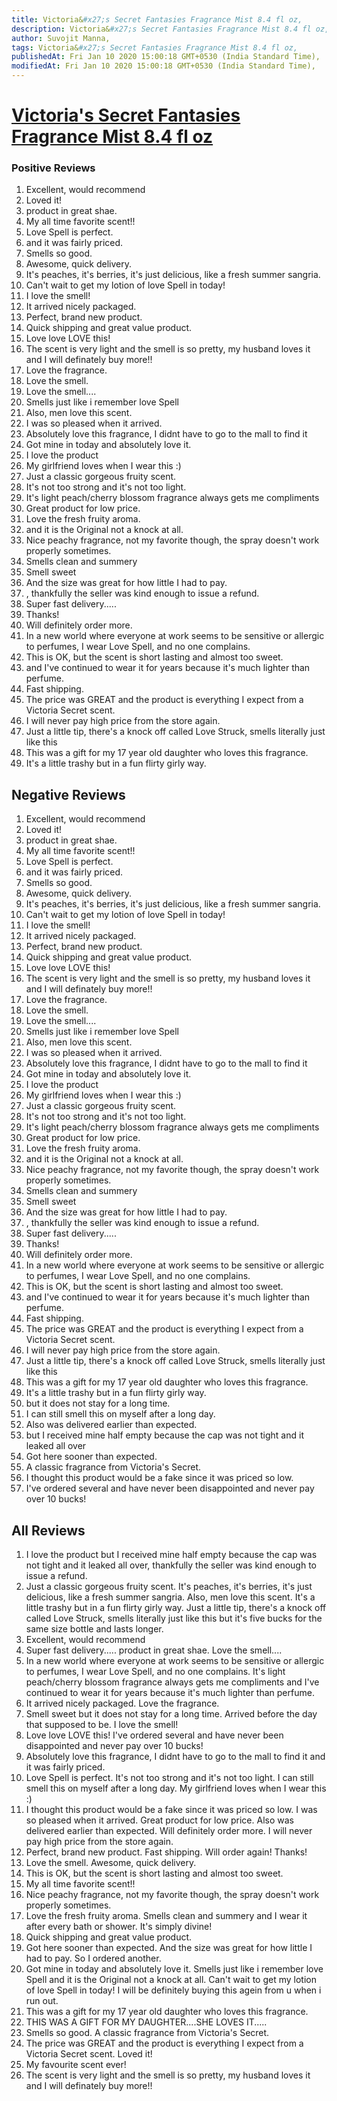 ```yaml
---
title: Victoria&#x27;s Secret Fantasies Fragrance Mist 8.4 fl oz,
description: Victoria&#x27;s Secret Fantasies Fragrance Mist 8.4 fl oz,
author: Suvojit Manna,
tags: Victoria&#x27;s Secret Fantasies Fragrance Mist 8.4 fl oz,
publishedAt: Fri Jan 10 2020 15:00:18 GMT+0530 (India Standard Time),
modifiedAt: Fri Jan 10 2020 15:00:18 GMT+0530 (India Standard Time),
---
```


# [Victoria&#x27;s Secret Fantasies Fragrance Mist 8.4 fl oz](https://products.checkmycream.com/products/Victoria&#x27;s-Secret-Fantasies-Fragrance-Mist-8.4-fl-oz.html)

### Positive Reviews

<ol>
      <li>Excellent, would recommend</li>
      <li>Loved it!</li>
      <li>product in great shae.</li>
      <li>My all time favorite scent!!</li>
      <li>Love Spell is perfect.</li>
      <li>and it was fairly priced.</li>
      <li>Smells so good.  </li>
      <li>Awesome, quick delivery.</li>
      <li>It&#x27;s peaches, it&#x27;s berries, it&#x27;s just delicious, like a fresh summer sangria.</li>
      <li>Can&#x27;t wait to get my lotion of love Spell in today!</li>
      <li>I love the smell!</li>
      <li>It arrived nicely packaged.</li>
      <li>Perfect, brand new product.</li>
      <li>Quick shipping and great value product.</li>
      <li>Love love LOVE this!</li>
      <li>The scent is very light and the smell is so pretty, my husband loves it and I will definately buy more!!</li>
      <li>Love the fragrance.</li>
      <li>Love the smell.  </li>
      <li>Love the smell....</li>
      <li>Smells just like i remember love Spell</li>
      <li>Also, men love this scent.</li>
      <li>I was so pleased when it arrived.</li>
      <li>Absolutely love this fragrance, I didnt have to go to the mall to find it</li>
      <li>Got mine in today and absolutely love it.</li>
      <li>I love the product</li>
      <li>My girlfriend loves when I wear this :)</li>
      <li>Just a classic gorgeous fruity scent.</li>
      <li>It&#x27;s not too strong and it&#x27;s not too light.</li>
      <li>It&#x27;s light peach/cherry blossom fragrance always gets me compliments</li>
      <li>Great product for low price.</li>
      <li>Love the fresh fruity aroma.</li>
      <li>and it is the Original not a knock at all.</li>
      <li>Nice peachy fragrance, not my favorite though, the spray doesn&#x27;t work properly sometimes.</li>
      <li>Smells clean and summery</li>
      <li>Smell sweet</li>
      <li>And the size was great for how little I had to pay.</li>
      <li>, thankfully the seller was kind enough to issue a refund.</li>
      <li>Super fast delivery.....</li>
      <li>Thanks!</li>
      <li>Will definitely order more.</li>
      <li>In a new world where everyone at work seems to be sensitive or allergic to perfumes, I wear Love Spell, and no one complains.</li>
      <li>This is OK, but the scent is short lasting and almost too sweet.</li>
      <li>and I&#x27;ve continued to wear it for years because it&#x27;s much lighter than perfume.</li>
      <li>Fast shipping.</li>
      <li>The price was GREAT and the product is everything I expect from a Victoria Secret scent.</li>
      <li>I will never pay high price from the store again.</li>
      <li>Just a little tip, there&#x27;s a knock off called Love Struck, smells literally just like this</li>
      <li>This was a gift for my 17 year old daughter who loves this fragrance.</li>
      <li>It&#x27;s a little trashy but in a fun flirty girly way.</li>
</ol>


<h2>Negative Reviews</h2>
<ol>
<li> Excellent, would recommend</li>
<li> Loved it!</li>
<li> product in great shae.</li>
<li> My all time favorite scent!!</li>
<li> Love Spell is perfect.</li>
<li> and it was fairly priced.</li>
<li> Smells so good.  </li>
<li> Awesome, quick delivery.</li>
<li> It&#x27;s peaches, it&#x27;s berries, it&#x27;s just delicious, like a fresh summer sangria.</li>
<li> Can&#x27;t wait to get my lotion of love Spell in today!</li>
<li> I love the smell!</li>
<li> It arrived nicely packaged.</li>
<li> Perfect, brand new product.</li>
<li> Quick shipping and great value product.</li>
<li> Love love LOVE this!</li>
<li> The scent is very light and the smell is so pretty, my husband loves it and I will definately buy more!!</li>
<li> Love the fragrance.</li>
<li> Love the smell.  </li>
<li> Love the smell....</li>
<li> Smells just like i remember love Spell</li>
<li> Also, men love this scent.</li>
<li> I was so pleased when it arrived.</li>
<li> Absolutely love this fragrance, I didnt have to go to the mall to find it</li>
<li> Got mine in today and absolutely love it.</li>
<li> I love the product</li>
<li> My girlfriend loves when I wear this :)</li>
<li> Just a classic gorgeous fruity scent.</li>
<li> It&#x27;s not too strong and it&#x27;s not too light.</li>
<li> It&#x27;s light peach/cherry blossom fragrance always gets me compliments</li>
<li> Great product for low price.</li>
<li> Love the fresh fruity aroma.</li>
<li> and it is the Original not a knock at all.</li>
<li> Nice peachy fragrance, not my favorite though, the spray doesn&#x27;t work properly sometimes.</li>
<li> Smells clean and summery</li>
<li> Smell sweet</li>
<li> And the size was great for how little I had to pay.</li>
<li> , thankfully the seller was kind enough to issue a refund.</li>
<li> Super fast delivery.....</li>
<li> Thanks!</li>
<li> Will definitely order more.</li>
<li> In a new world where everyone at work seems to be sensitive or allergic to perfumes, I wear Love Spell, and no one complains.</li>
<li> This is OK, but the scent is short lasting and almost too sweet.</li>
<li> and I&#x27;ve continued to wear it for years because it&#x27;s much lighter than perfume.</li>
<li> Fast shipping.</li>
<li> The price was GREAT and the product is everything I expect from a Victoria Secret scent.</li>
<li> I will never pay high price from the store again.</li>
<li> Just a little tip, there&#x27;s a knock off called Love Struck, smells literally just like this</li>
<li> This was a gift for my 17 year old daughter who loves this fragrance.</li>
<li> It&#x27;s a little trashy but in a fun flirty girly way.</li>
<li> but it does not stay for a long time.</li>
<li> I can still smell this on myself after a long day.</li>
<li> Also was delivered earlier than expected.</li>
<li> but I received mine half empty because the cap was not tight and it leaked all over</li>
<li> Got here sooner than expected.</li>
<li> A classic fragrance from Victoria&#x27;s Secret.</li>
<li> I thought this product would be a fake since it was priced so low.</li>
<li> I&#x27;ve ordered several and have never been disappointed and never pay over 10 bucks!</li>
</ol>

<h2>All Reviews</h2>

<ol>
    <li> I love the product but I received mine half empty because the cap was not tight and it leaked all over, thankfully the seller was kind enough to issue a refund.</li>
    <li> Just a classic gorgeous fruity scent. It&#x27;s peaches, it&#x27;s berries, it&#x27;s just delicious, like a fresh summer sangria. Also, men love this scent. It&#x27;s a little trashy but in a fun flirty girly way. Just a little tip, there&#x27;s a knock off called Love Struck, smells literally just like this but it&#x27;s five bucks for the same size bottle and lasts longer.</li>
    <li> Excellent, would recommend</li>
    <li> Super fast delivery..... product in great shae. Love the smell....</li>
    <li> In a new world where everyone at work seems to be sensitive or allergic to perfumes, I wear Love Spell, and no one complains. It&#x27;s light peach/cherry blossom fragrance always gets me compliments and I&#x27;ve continued to wear it for years because it&#x27;s much lighter than perfume.</li>
    <li> It arrived nicely packaged. Love the fragrance.</li>
    <li> Smell sweet but it does not stay for a long time. Arrived before the day that supposed to be.  I love the smell!</li>
    <li> Love love LOVE this! I&#x27;ve ordered several and have never been disappointed and never pay over 10 bucks!</li>
    <li> Absolutely love this fragrance, I didnt have to go to the mall to find it and it was fairly priced.</li>
    <li> Love Spell is perfect. It&#x27;s not too strong and it&#x27;s not too light. I can still smell this on myself after a long day. My girlfriend loves when I wear this :)</li>
    <li> I thought this product would be a fake since it was priced so low. I was so pleased when it arrived. Great product for low price. Also was delivered earlier than expected. Will definitely order more. I will never pay high price from the store again.</li>
    <li> Perfect, brand new product. Fast shipping. Will order again! Thanks!</li>
    <li> Love the smell.  Awesome, quick delivery.</li>
    <li> This is OK, but the scent is short lasting and almost too sweet.</li>
    <li> My all time favorite scent!!</li>
    <li> Nice peachy fragrance, not my favorite though, the spray doesn&#x27;t work properly sometimes.</li>
    <li> Love the fresh fruity aroma. Smells clean and summery and I wear it after every bath or shower. It&#x27;s simply divine!</li>
    <li> Quick shipping and great value product.</li>
    <li> Got here sooner than expected. And the size was great for how little I had to pay. So I ordered another.</li>
    <li> Got mine in today and absolutely love it. Smells just like i remember love Spell and it is the Original not a knock at all. Can&#x27;t wait to get my lotion of love Spell in today! I will be definitely buying this agein from u when i run out.</li>
    <li> This was a gift for my 17 year old daughter who loves this fragrance.</li>
    <li> THIS WAS A GIFT FOR MY DAUGHTER....SHE LOVES IT.....</li>
    <li> Smells so good.  A classic fragrance from Victoria&#x27;s Secret.</li>
    <li> The price was GREAT and the product is everything I expect from a Victoria Secret scent. Loved it!</li>
    <li> My favourite scent ever!</li>
    <li> The scent is very light and the smell is so pretty, my husband loves it and I will definately buy more!!</li>
</ol>




